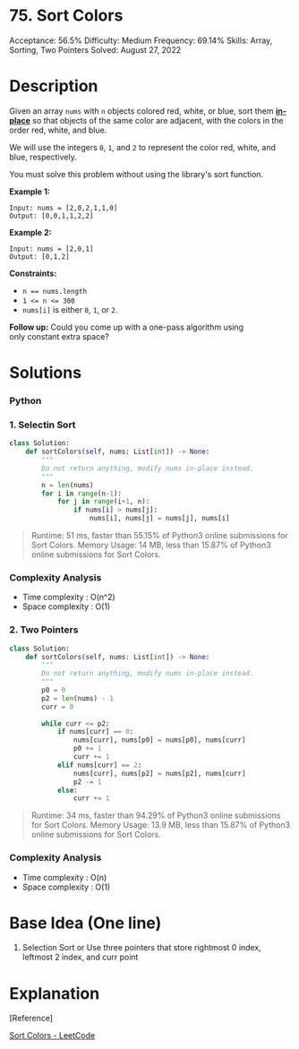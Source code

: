 # 75. Sort Colors

Acceptance: 56.5%
Difficulty: Medium
Frequency: 69.14%
Skills: Array, Sorting, Two Pointers
Solved: August 27, 2022

# Description

Given an array `nums` with `n` objects colored red, white, or blue, sort them **[in-place](https://en.wikipedia.org/wiki/In-place_algorithm)** so that objects of the same color are adjacent, with the colors in the order red, white, and blue.

We will use the integers `0`, `1`, and `2` to represent the color red, white, and blue, respectively.

You must solve this problem without using the library's sort function.

**Example 1:**

```
Input: nums = [2,0,2,1,1,0]
Output: [0,0,1,1,2,2]

```

**Example 2:**

```
Input: nums = [2,0,1]
Output: [0,1,2]

```

**Constraints:**

- `n == nums.length`
- `1 <= n <= 300`
- `nums[i]` is either `0`, `1`, or `2`.

**Follow up:** Could you come up with a one-pass algorithm using only constant extra space?

# Solutions

### Python

### 1. Selectin Sort

```python
class Solution:
    def sortColors(self, nums: List[int]) -> None:
        """
        Do not return anything, modify nums in-place instead.
        """
        n = len(nums)
        for i in range(n-1):
            for j in range(i+1, n):
                if nums[i] > nums[j]:
                    nums[i], nums[j] = nums[j], nums[i]
```

> Runtime: 51 ms, faster than 55.15% of Python3 online submissions for Sort Colors.
Memory Usage: 14 MB, less than 15.87% of Python3 online submissions for Sort Colors.
> 

### Complexity Analysis

- Time complexity : O(n^2)
- Space complexity : O(1)

### 2. Two Pointers

```python
class Solution:
    def sortColors(self, nums: List[int]) -> None:
        """
        Do not return anything, modify nums in-place instead.
        """
        p0 = 0
        p2 = len(nums) - 1
        curr = 0
        
        while curr <= p2:
            if nums[curr] == 0:
                nums[curr], nums[p0] = nums[p0], nums[curr]
                p0 += 1
                curr += 1
            elif nums[curr] == 2:
                nums[curr], nums[p2] = nums[p2], nums[curr]
                p2 -= 1
            else:
                curr += 1
```

> Runtime: 34 ms, faster than 94.29% of Python3 online submissions for Sort Colors.
Memory Usage: 13.9 MB, less than 15.87% of Python3 online submissions for Sort Colors.
> 

### Complexity Analysis

- Time complexity : O(n)
- Space complexity : O(1)

# Base Idea (One line)

1. Selection Sort or Use three pointers that store rightmost 0 index, leftmost 2 index, and curr point

# Explanation

[Reference]

[Sort Colors - LeetCode](https://leetcode.com/problems/sort-colors/solution/)